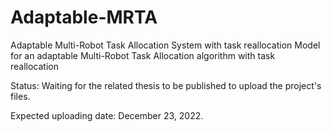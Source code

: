 # Adaptable-MRTA
Adaptable Multi-Robot Task Allocation System with task reallocation
Model for an adaptable Multi-Robot Task Allocation algorithm with task reallocation

Status: Waiting for the related thesis to be published to upload the project's files.

Expected uploading date: December 23, 2022.
